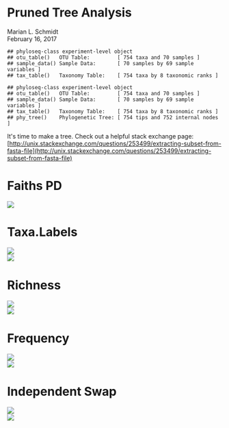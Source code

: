 # Pruned Tree Analysis
Marian L. Schmidt  
February 16, 2017  











```
## phyloseq-class experiment-level object
## otu_table()   OTU Table:         [ 754 taxa and 70 samples ]
## sample_data() Sample Data:       [ 70 samples by 69 sample variables ]
## tax_table()   Taxonomy Table:    [ 754 taxa by 8 taxonomic ranks ]
```

```
## phyloseq-class experiment-level object
## otu_table()   OTU Table:         [ 754 taxa and 70 samples ]
## sample_data() Sample Data:       [ 70 samples by 69 sample variables ]
## tax_table()   Taxonomy Table:    [ 754 taxa by 8 taxonomic ranks ]
## phy_tree()    Phylogenetic Tree: [ 754 tips and 752 internal nodes ]
```

It's time to make a tree.  Check out a helpful stack exchange page:
[http://unix.stackexchange.com/questions/253499/extracting-subset-from-fasta-file](http://unix.stackexchange.com/questions/253499/extracting-subset-from-fasta-file)






# Faiths PD
<img src="Figures/cached/faiths-pd-1.png" style="display: block; margin: auto;" />




# Taxa.Labels
<img src="Figures/cached/taxa-labels-1.png" style="display: block; margin: auto;" />


<img src="Figures/cached/taxalab-vs-fracprod-1.png" style="display: block; margin: auto;" />



# Richness
<img src="Figures/cached/richness-1.png" style="display: block; margin: auto;" />

<img src="Figures/cached/richness-vs-fracprod-1.png" style="display: block; margin: auto;" />

# Frequency
<img src="Figures/cached/frequency-1.png" style="display: block; margin: auto;" />

<img src="Figures/cached/frequency-vs-fracprod-1.png" style="display: block; margin: auto;" />




# Independent Swap
<img src="Figures/cached/indepswap-1.png" style="display: block; margin: auto;" />

<img src="Figures/cached/indepswap-vs-fracprod-1.png" style="display: block; margin: auto;" />

















